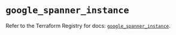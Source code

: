 # `google_spanner_instance`

Refer to the Terraform Registry for docs: [`google_spanner_instance`](https://registry.terraform.io/providers/hashicorp/google-beta/6.14.1/docs/resources/google_spanner_instance).

